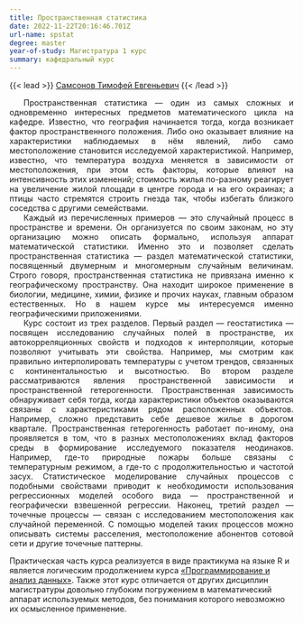 ```yaml
---
title: Пространственная статистика
date: 2022-11-22T20:16:46.701Z
url-name: spstat
degree: master
year-of-study: Магистратура 1 курс
summary: кафедральный курс
---
```

{{< lead >}} [Самсонов Тимофей Евгеньевич](../../../about/staff/samsonov) {{< /lead >}}

<div style="text-align: justify; text-indent: 25px;">
Пространственная статистика — один из самых сложных и одновременно интересных предметов математического цикла на кафедре. Известно, что география начинается тогда, когда возникает фактор пространственного положения. Либо оно оказывает влияние на характеристики наблюдаемых в нём явлений, либо само местоположение становится исследуемой характеристикой. Например, известно, что температура воздуха меняется в зависимости от местоположения, при этом есть факторы, которые влияют на интенсивность этих изменений; стоимость жилья по-разному реагирует на увеличение жилой площади в центре города и на его окраинах; а птицы часто стремятся строить гнезда так, чтобы избегать близкого соседства с другими семействами. </div>
<div style="text-align: justify; text-indent: 25px;">
Каждый из перечисленных примеров — это случайный процесс в пространстве и времени. Он организуется по своим законам, но эту организацию можно описать формально, используя аппарат математической статистики. Именно это и позволяет сделать пространственная статистика — раздел математической статистики, посвященный двумерным и многомерным случайным величинам. Строго говоря, пространственная статистика не привязана именно к географическому пространству. Она находит широкое применение в биологии, медицине, химии, физике и прочих науках, главным образом естественных. Но в нашем курсе мы интересуемся именно географическими приложениями.</div>
<div style="text-align: justify; text-indent: 25px;">
Курс состоит из трех разделов. Первый раздел — геостатистика — посвящен исследованию случайных полей в пространстве, их автокорреляционных свойств и подходов к интерполяции, которые позволяют учитывать эти свойства. Например, мы смотрим как правильно интерполировать температуры с учетом трендов, связанных с континентальностью и высотностью. Во втором разделе рассматриваются явления пространственной зависимости и пространственной гетерогенности. Пространственная зависимость обнаруживает себя тогда, когда характеристики объектов оказываются связаны с характеристиками рядом расположенных объектов. Например, сложно представить себе дешевое жилье в дорогом квартале. Пространственная гетерогенность работает по-иному, она проявляется в том, что в разных местоположениях вклад факторов среды в формирование исследуемого показателя неодинаков. Например, где-то природные пожары больше связаны с температурным режимом, а где-то с продолжительностью и частотой засух. Статистическое моделирование случайных процессов с подобными свойствами приводит к необходимости использования регрессионных моделей особого вида — пространственной и географически взвешенной регрессии. Наконец, третий раздел — точечные процессы — связан с исследованием местоположения как случайной переменной. С помощью моделей таких процессов можно описывать системы расселения, местоположение абонентов сотовой сети и другие точечные паттерны.</div>

Практическая часть курса реализуется в виде практикума на языке R и является логическим продолжением курса [«Программирование и анализ данных»](../proganalysis). Также этот курс отличается от других дисциплин магистратуры довольно глубоким погружением в математический аппарат используемых методов, без понимания которого невозможно их осмысленное применение.